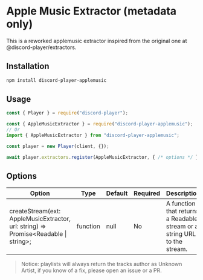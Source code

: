 # Apple Music Extractor (metadata only)

This is a reworked applemusic extractor inspired from the original one at @discord-player/extractors.

## Installation

```bash
npm install discord-player-applemusic
```

## Usage

```js
const { Player } = require("discord-player");

const { AppleMusicExtractor } = require("discord-player-applemusic");
// Or
import { AppleMusicExtractor } from "discord-player-applemusic";

const player = new Player(client, {});

await player.extractors.register(AppleMusicExtractor, { /* options */ });
```

## Options

| Option | Type | Default | Required | Description |
| --- | --- | --- | --- | --- |
| createStream(ext: AppleMusicExtractor, url: string) => Promise<Readable \| string>; | function | null | No | A function that returns a Readable stream or a string URL to the stream. |

> Notice: playlists will always return the tracks author as Unknown Artist, if you know of a fix, please open an issue or a PR.